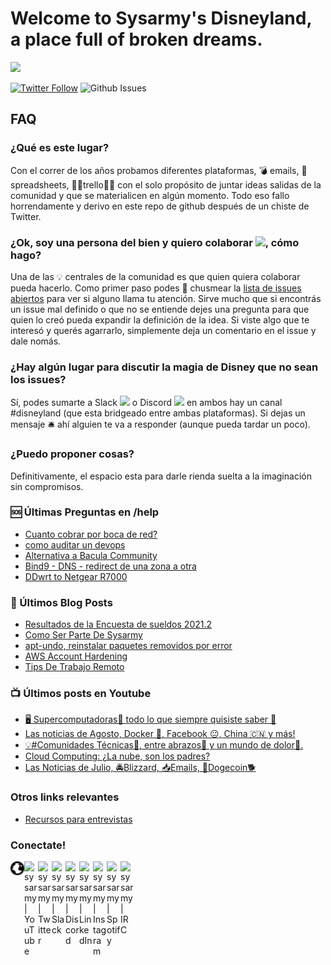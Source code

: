 # Welcome to Sysarmy's Disneyland, a place full of broken dreams.
<img src="https://raw.githubusercontent.com/sysarmy/disneyland/master/misc/images/banner_sysarmy.png">

[![Twitter Follow](https://img.shields.io/twitter/follow/sysarmy?color=1DA1F2&logo=twitter&style=for-the-badge)](https://twitter.com/intent/follow?original_referer=https%3A%2F%2Fgithub.com%2Fsysarmy&screen_name=sysarmy)
![Github Issues](https://img.shields.io/github/issues/sysarmy/disneyland?label=geniales%20ideas%20Pendientes&style=for-the-badge&logoWitdh=50) 

## FAQ

### ¿Qué es este lugar?

Con el correr de los años probamos diferentes plataformas, 💣 emails, 💩 spreadsheets, 💩💩trello💩💩 con el solo propósito de juntar ideas salidas de la comunidad y que se materialicen en algún momento. Todo eso fallo horrendamente y derivo en este repo de github después de un chiste de Twitter. 

### ¿Ok, soy una persona del bien y quiero colaborar <img src="https://raw.githubusercontent.com/sysarmy/disneyland/master/misc/images/shovel.png" width="24">, cómo hago?


Una de las 💡 centrales de la comunidad es que quien quiera colaborar pueda hacerlo. Como primer paso podes 🔎 chusmear la [lista de issues abiertos](https://github.com/sysarmy/disneyland/issues) para ver si alguno llama tu atención. Sirve mucho que si encontrás un issue mal definido o que no se entiende dejes una pregunta para que quien lo creó pueda expandir la definición de la idea. Si viste algo que te interesó y querés agarrarlo, simplemente deja un comentario en el issue y dale nomás.

### ¿Hay algún lugar para discutir la magia de Disney que no sean los issues?

Sí, podes sumarte a Slack [<img width="15px" src="https://cdn.jsdelivr.net/npm/simple-icons@v3/icons/slack.svg" />][slack]
 o Discord [<img width="15px" src="https://cdn.jsdelivr.net/npm/simple-icons@v3/icons/discord.svg" />][discord] en ambos hay un canal #disneyland (que esta bridgeado entre ambas plataformas). Si dejas un mensaje 🛎️ ahí alguien te va a responder (aunque pueda tardar un poco).

### ¿Puedo proponer cosas?

Definitivamente, el espacio esta para darle rienda suelta a la imaginación sin compromisos.

### 🆘 Últimas Preguntas en /help

<!-- HELP:START -->
- [Cuanto cobrar por boca de red?](https://help.sysarmy.com/discussion/4848/cuanto-cobrar-por-boca-de-red)
- [como auditar un devops](https://help.sysarmy.com/discussion/4847/como-auditar-un-devops)
- [Alternativa a Bacula Community](https://help.sysarmy.com/discussion/4846/alternativa-a-bacula-community)
- [Bind9 - DNS - redirect de una zona a otra](https://help.sysarmy.com/discussion/4845/bind9-dns-redirect-de-una-zona-a-otra)
- [DDwrt to Netgear R7000](https://help.sysarmy.com/discussion/4844/ddwrt-to-netgear-r7000)
<!-- HELP:END -->

### 📕 Últimos Blog Posts

<!-- BLOG-POST-LIST:START -->
- [Resultados de la Encuesta de sueldos 2021.2](https://sysarmy.com/blog/posts/resultados-de-la-encuesta-de-sueldos-2021-2/)
- [Como Ser Parte De Sysarmy](https://sysarmy.com/blog/posts/como-ser-parte-de-sysarmy/)
- [apt-undo, reinstalar paquetes removidos por error](https://sysarmy.com/blog/posts/apt-undo/)
- [AWS Account Hardening](https://sysarmy.com/blog/posts/aws-account-hardening/)
- [Tips De Trabajo Remoto](https://sysarmy.com/blog/posts/tips-de-trabajo-remoto/)
<!-- BLOG-POST-LIST:END -->

### 📺 Últimos posts en Youtube

<!-- YOUTUBE:START -->
- [🖥️ Supercomputadoras🚀 todo lo que siempre quisiste saber 🚄](https://www.youtube.com/watch?v=rkK-xERMeHk)
- [Las noticias de Agosto, Docker 🚢, Facebook 😐, China 🇨🇳  y más!](https://www.youtube.com/watch?v=SWB51yR6oFQ)
- [💡#Comunidades Técnicas📖, entre abrazos🦄 y un mundo de dolor🥃.](https://www.youtube.com/watch?v=nGwjMg_t5wc)
- [Cloud Computing: ¿La nube, son los padres?](https://www.youtube.com/watch?v=gkbplCFKhBs)
- [Las Noticias de Julio,  🚔Blizzard, 📥Emails, 🚀Dogecoin🐕](https://www.youtube.com/watch?v=xtw-jLuNN78)
<!-- YOUTUBE:END -->

### Otros links relevantes
- [Recursos para entrevistas](https://github.com/Olshansk/interview)

### Conectate!

[<img align="left" alt="sysarmy" width="22px" src="https://raw.githubusercontent.com/iconic/open-iconic/master/svg/globe.svg" />][website]
[<img align="left" alt="sysarmy | YouTube" width="22px" src="https://cdn.jsdelivr.net/npm/simple-icons@v3/icons/youtube.svg" />][youtube]
[<img align="left" alt="sysarmy | Twitter" width="22px" src="https://cdn.jsdelivr.net/npm/simple-icons@v3/icons/twitter.svg" />][twitter]
[<img align="left" alt="sysarmy | Slack" width="22px" src="https://cdn.jsdelivr.net/npm/simple-icons@v3/icons/slack.svg" />][slack]
[<img align="left" alt="sysarmy | Discord" width="22px" src="https://cdn.jsdelivr.net/npm/simple-icons@v3/icons/discord.svg" />][discord]
[<img align="left" alt="sysarmy | LinkedIn" width="22px" src="https://cdn.jsdelivr.net/npm/simple-icons@v3/icons/linkedin.svg" />][linkedin]
[<img align="left" alt="sysarmy | Instagram" width="22px" src="https://cdn.jsdelivr.net/npm/simple-icons@v3/icons/instagram.svg" />][instagram]
[<img align="left" alt="sysarmy | Spotify" width="22px" src="https://cdn.jsdelivr.net/npm/simple-icons@v3/icons/spotify.svg" />][spotify]
[<img align="left" alt="sysarmy | IRC" width="22px" src="https://cdn.jsdelivr.net/npm/simple-icons@v3/icons/wechat.svg" />][irc]


[website]: https://sysarmy.com
[slack]: https://sysar.my/slack
[discord]: https://sysar.my/discord 
[blog]: https://sysarmy.com/blog
[twitter]: https://twitter.com/sysarmy
[youtube]: https://youtube.com/sysarmyar
[spotify]: https://sysar.my/spotify
[instagram]: https://www.instagram.com/sysarmy/
[linkedin]: https://www.linkedin.com/groups/4736196
[irc]: https://webchat.freenode.net/?channels=#sysarmy
[icons]: https://simpleicons.org
